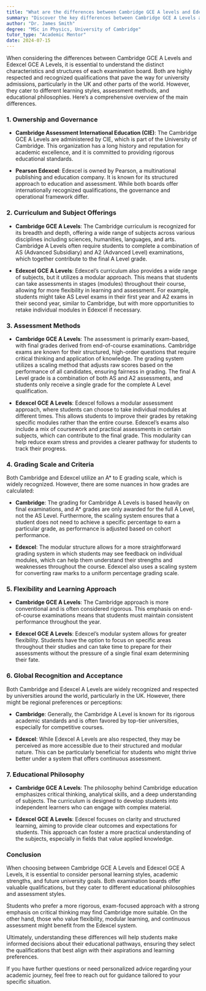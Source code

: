 ```yaml
---
title: "What are the differences between Cambridge GCE A levels and Edexcel GCE A levels?"
summary: "Discover the key differences between Cambridge GCE A Levels and Edexcel GCE A Levels, including their structures, assessment methods, and learning styles."
author: "Dr. James Smith"
degree: "MSc in Physics, University of Cambridge"
tutor_type: "Academic Mentor"
date: 2024-07-15
---
```


When considering the differences between Cambridge GCE A Levels and Edexcel GCE A Levels, it is essential to understand the distinct characteristics and structures of each examination board. Both are highly respected and recognized qualifications that pave the way for university admissions, particularly in the UK and other parts of the world. However, they cater to different learning styles, assessment methods, and educational philosophies. Here’s a comprehensive overview of the main differences.

### 1. **Ownership and Governance**

- **Cambridge Assessment International Education (CIE)**: The Cambridge GCE A Levels are administered by CIE, which is part of the University of Cambridge. This organization has a long history and reputation for academic excellence, and it is committed to providing rigorous educational standards.
  
- **Pearson Edexcel**: Edexcel is owned by Pearson, a multinational publishing and education company. It is known for its structured approach to education and assessment. While both boards offer internationally recognized qualifications, the governance and operational framework differ.

### 2. **Curriculum and Subject Offerings**

- **Cambridge GCE A Levels**: The Cambridge curriculum is recognized for its breadth and depth, offering a wide range of subjects across various disciplines including sciences, humanities, languages, and arts. Cambridge A Levels often require students to complete a combination of AS (Advanced Subsidiary) and A2 (Advanced Level) examinations, which together contribute to the final A Level grade.

- **Edexcel GCE A Levels**: Edexcel’s curriculum also provides a wide range of subjects, but it utilizes a modular approach. This means that students can take assessments in stages (modules) throughout their course, allowing for more flexibility in learning and assessment. For example, students might take AS Level exams in their first year and A2 exams in their second year, similar to Cambridge, but with more opportunities to retake individual modules in Edexcel if necessary.

### 3. **Assessment Methods**

- **Cambridge GCE A Levels**: The assessment is primarily exam-based, with final grades derived from end-of-course examinations. Cambridge exams are known for their structured, high-order questions that require critical thinking and application of knowledge. The grading system utilizes a scaling method that adjusts raw scores based on the performance of all candidates, ensuring fairness in grading. The final A Level grade is a combination of both AS and A2 assessments, and students only receive a single grade for the complete A Level qualification.

- **Edexcel GCE A Levels**: Edexcel follows a modular assessment approach, where students can choose to take individual modules at different times. This allows students to improve their grades by retaking specific modules rather than the entire course. Edexcel’s exams also include a mix of coursework and practical assessments in certain subjects, which can contribute to the final grade. This modularity can help reduce exam stress and provides a clearer pathway for students to track their progress.

### 4. **Grading Scale and Criteria**

Both Cambridge and Edexcel utilize an A* to E grading scale, which is widely recognized. However, there are some nuances in how grades are calculated:

- **Cambridge**: The grading for Cambridge A Levels is based heavily on final examinations, and A* grades are only awarded for the full A Level, not the AS Level. Furthermore, the scaling system ensures that a student does not need to achieve a specific percentage to earn a particular grade, as performance is adjusted based on cohort performance.

- **Edexcel**: The modular structure allows for a more straightforward grading system in which students may see feedback on individual modules, which can help them understand their strengths and weaknesses throughout the course. Edexcel also uses a scaling system for converting raw marks to a uniform percentage grading scale.

### 5. **Flexibility and Learning Approach**

- **Cambridge GCE A Levels**: The Cambridge approach is more conventional and is often considered rigorous. This emphasis on end-of-course examinations means that students must maintain consistent performance throughout the year.

- **Edexcel GCE A Levels**: Edexcel’s modular system allows for greater flexibility. Students have the option to focus on specific areas throughout their studies and can take time to prepare for their assessments without the pressure of a single final exam determining their fate.

### 6. **Global Recognition and Acceptance**

Both Cambridge and Edexcel A Levels are widely recognized and respected by universities around the world, particularly in the UK. However, there might be regional preferences or perceptions:

- **Cambridge**: Generally, the Cambridge A Level is known for its rigorous academic standards and is often favored by top-tier universities, especially for competitive courses.

- **Edexcel**: While Edexcel A Levels are also respected, they may be perceived as more accessible due to their structured and modular nature. This can be particularly beneficial for students who might thrive better under a system that offers continuous assessment.

### 7. **Educational Philosophy**

- **Cambridge GCE A Levels**: The philosophy behind Cambridge education emphasizes critical thinking, analytical skills, and a deep understanding of subjects. The curriculum is designed to develop students into independent learners who can engage with complex material.

- **Edexcel GCE A Levels**: Edexcel focuses on clarity and structured learning, aiming to provide clear outcomes and expectations for students. This approach can foster a more practical understanding of the subjects, especially in fields that value applied knowledge.

### Conclusion

When choosing between Cambridge GCE A Levels and Edexcel GCE A Levels, it is essential to consider personal learning styles, academic strengths, and future university goals. Both examination boards offer valuable qualifications, but they cater to different educational philosophies and assessment styles.

Students who prefer a more rigorous, exam-focused approach with a strong emphasis on critical thinking may find Cambridge more suitable. On the other hand, those who value flexibility, modular learning, and continuous assessment might benefit from the Edexcel system. 

Ultimately, understanding these differences will help students make informed decisions about their educational pathways, ensuring they select the qualifications that best align with their aspirations and learning preferences.

If you have further questions or need personalized advice regarding your academic journey, feel free to reach out for guidance tailored to your specific situation.
    